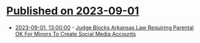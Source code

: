 # [Published on 2023-09-01](index.md)

* [2023-09-01, 13:00:00](https://tech.slashdot.org/story/23/09/01/0731211/judge-blocks-arkansas-law-requiring-parental-ok-for-minors-to-create-social-media-accounts?utm_source=rss1.0mainlinkanon&utm_medium=feed) - [Judge Blocks Arkansas Law Requiring Parental OK For Minors To Create Social Media Accounts](https://tech.slashdot.org/story/23/09/01/0731211/judge-blocks-arkansas-law-requiring-parental-ok-for-minors-to-create-social-media-accounts?utm_source=rss1.0mainlinkanon&utm_medium=feed)
